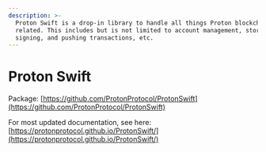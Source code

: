 ```yaml
---
description: >-
  Proton Swift is a drop-in library to handle all things Proton blockchain
  related. This includes but is not limited to account management, storage,
  signing, and pushing transactions, etc.
---
```


# Proton Swift

Package: [https://github.com/ProtonProtocol/ProtonSwift](https://github.com/ProtonProtocol/ProtonSwift)

For most updated documentation, see here: [https://protonprotocol.github.io/ProtonSwift/](https://protonprotocol.github.io/ProtonSwift/)
